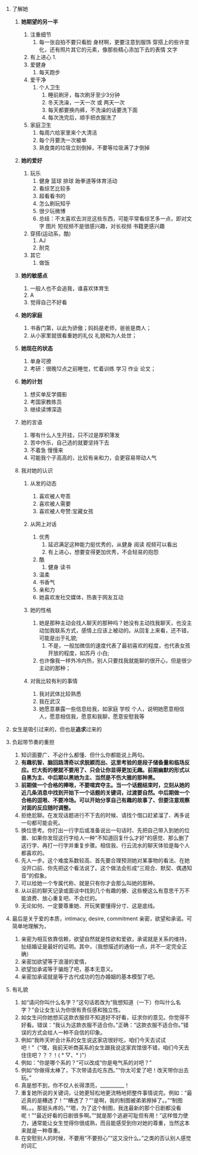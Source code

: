 1. 了解她
   1. **她期望的另一半**
       1. 注重细节
          1. 每一张自拍不要只看脸 身材啊，更要注意到服饰 穿搭上的些许变化，还有照片其它的元素，像那些精心添加下去的表情 文字
       2. 有上进心
          1. 
       3. 爱健身
          1. 每天跑步
       4. 爱干净
          1. 个人卫生
              1. 睡前刷牙，每次刷牙至少3分钟
              2. 冬天洗澡，一天一次 或 两天一次
              3. 每天都要换内裤，不洗澡的话要洗下面
              4. 每次洗完后，顺手把衣服洗了
       5. 家庭卫生
           1. 每周六给家里来个大清洁
           2. 每个月要洗一次被单
           3. 熟食类的垃圾立刻倒掉，不要等垃圾满了才倒掉
      
   2. **她的爱好**
      1. 玩乐
         1. 健身 篮球 排球 跆拳道等体育活动
         2. 看综艺比较多
         3. 超看看书的
         4. 怎么刷玩知乎
         5. 很少玩微博
         6. 总结：不太喜欢去浏览这些东西，可能平常看综艺多一点，即对文字 图片 短视频不是很感兴趣，对长视频 书籍更感兴趣 
      2. 穿搭(运动系，酷)
         1. AJ
         2. 耐克
      3. 其它
         1. 做饭

   3. **她的敏感点**
      1. 一般人也不会追我，谁喜欢体育生
      2. A 
      3. 觉得自己不好看
     
      
   4. **她的家庭**
      1. 书香门第，以此为骄傲；妈妈是老师，爸爸是商人；
      2. 从小家里就很看重她的礼仪 礼貌和为人处世；
      
   5. **她现在的状态**
      1. 单身可撩
      2. 考研：很晚12点之前睡觉，忙着训练 学习 作业 论文；

   6. **她的计划**
      1. 想买单反学摄影
      2. 考国家教练员
      3. 继续读博深造

   7. 她的言语
      1. 哪有什么人生开挂，只不过是厚积薄发
      2. 苦中作乐，自己选的就要坚持下去
      3. 不着急 慢慢来
      4. 可能我个子高高的，比较有亲和力，会更容易带动人气

   8. 我对她的认识
      1. 从发的动态
         1. 喜欢被人夸乖
         2. 喜欢被人需要
         3. 喜欢被人夸赞:宝藏女孩
      2. 从网上对话
         1. 优秀
            1. 延迟满足这种能力挺优秀的，从健身 阅读 视频可以看出
            2. 有上进心，想要变得更加优秀，不会轻易的抱怨
         2. 酷
            1. 健身 读书
         3. 温柔
         4. 书香气
         5. 亲和力
         6. 她喜欢发社交媒体，热衷于网友互动

      3. 她的性格
         1. 她是那种主动会找人聊天的那种吗？她没有主动找我聊天，也没主动加我联系方式，感情上应该上被动的。从回复上来看，还不错，可能是出于礼貌;
            1. 不是，一般加微信的速度代表了最初喜欢的程度，也代表女孩开放的程度，如苏丹 小白;
         2. 也许像我一样外冷内热，别人只要找我就能聊的很开心，但是很少主动的那种；
      4. 对我比较有利的事情
         1. 我对武体比较熟悉
         2. 我在武汉
         3. 她愿意暴露一些信息给我，如家庭 学校 个人，说明她愿意相信人，愿意相信我，愿意和我聊，愿意安慰我等


2. 女生是吸引过来的，但也是**追求**过来的 

3. 负起带节奏的重担
    1. 知识面要广、不必什么都懂、但什么你都能说上两句。
    2. **有趣机智、脑回路清奇以求脱颖而出、这里考验的是段子储备量和临场反应。烂大街的梗就不要用了、只会让你显得更加无趣。前期幽默的形式以自黑为主、中后期以黑她为主、当然是不伤大雅的那种黑。**
    3. **前期做一个合格的捧哏，不要喧宾夺主。当一个话题结束时，立刻从她的近几条消息中找到开始下一个话题的关键词，过渡要自然。中后期做一个合格的逗哏、不要冷场。可以开始分享自己有趣的故事了、但要注意观察对面的反应随时调整。**
    4. 拒绝尬聊。在发现话题进行不下去的时候、请找个借口赶紧溜了、再多说一句都可能会死。
    5. 换位思考。你打出一行字后或准备说出一句话时、先把自己带入到她的位置、如果你发现这行字给人一种“不知道回复什么才好”的感觉、那么删了这行字、再打一行字并重复步骤。相信我、行云流水的聊天体验是每个人都喜欢的。
    6. 先人一步。这个难度系数较高、首先要合理预测她对某事物的看法、在她没开口前、你先把这个看法说了。这个做法会形成“三观合、默契、偶遇知音”的假象。
    7. 可以给她一个专属代称、就是只有你才会那么叫她的那种。
    8. 从以前的聊天记录或面谈中找到几个有趣的梗、这些梗这么有意思千万不能浪费、放心重复吧、不会烂的。
    9. 无论如何、一定要尊重她、开玩笑要懂得分寸、这是底线。

4. 最后是关于爱的本质，intimacy, desire, commitment 亲密，欲望和承诺。可简单地理解为，
   1. 亲密为相互依靠信赖，欲望自然就是性欲和爱欲，承诺就是关系的维持，扯结婚证是最好的证明。其中，（我想描述的通俗一点，并不一定完全正确）
   2. 亲密加欲望等于浪漫的爱情，
   3. 欲望加承诺等于骗炮了吧，基本无意义。
   4. 亲密加承诺就是等于古代成功的包办婚姻的基本模型了吧。
5. 有礼貌
   1. 如“请问你叫什么名字？”这句话若改为“我想知道（一下）你叫什么名字？”会让女生认为你很有责任感和独立性。
   2. 如女生问你她想买这款衣服但不知道好不好看，征求你的意见。你觉得不好看。错误：“我认为这款衣服不适合你。”正确：“这款衣服不适合你。”错误的方式会给人一种不自信的印象。
   3. 例如“我昨天听会计系的女生说这家店很好吃，咱们今天去试试吧！”（“嘿，我前天听商英系的女生跟我说这家宾馆很不错，咱们今天去住住吧？？？！( ° ▽、° )”）
   4. 例如：“你是哪个系的？”可以改成“你是电气系的对吧？”
   5.  例如“你做得太棒了，下次带请去吃东西。”“你太可爱了吧！改天带你出去玩。”
   6.  真是想不到，你不仅人长得漂亮，__________！
   7.  重复她所说的关键词，让她更轻松地更流畅地把整件事情说完。例如：“最近真的是糟透了！”“糟透了？”“是啊，我的制图被弟弟擦掉了。。”“制图啊。。。那挺头疼的。”“嗯，为了这个制图，我连最新的那个日剧都没看呢！”“最近好看的日剧很多啊。”“就是那个逃避可耻但有用！”这样借力使力，通常能让女生觉得你很成熟，而且能感受到你对她的尊重，当然这本来就是一种尊重。
   8.  在安慰别人的时候，不要用“不要担心”“这又没什么。”之类的否认别人感觉的词汇
   


